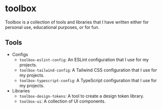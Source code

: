 # toolbox

Toolbox is a collection of tools and libraries that I have written either for 
personal use, educational purposes, or for fun.

## Tools

- Configs
  - `toolbox-eslint-config`: An ESLint configuration that I use for my projects.
  - `toolbox-tailwind-config`: A Tailwind CSS configuration that I use for my projects.
  - `toolbox-typescript-config`: A TypeScript configuration that I use for my projects.
- Libraries
  - `toolbox-design-tokens`: A tool to create a design token library.
  - `toolbox-ui`: A collection of UI components.